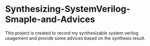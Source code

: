 # Synthesizing-SystemVerilog-Smaple-and-Advices
This project is created to record my synthesizable system verilog usagement and  provide some advices based on the synthesis result.
